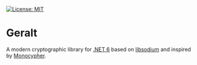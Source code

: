 [![License: MIT](https://img.shields.io/badge/License-MIT-red.svg)](https://github.com/samuel-lucas6/Geralt/blob/main/LICENSE)

# Geralt

A modern cryptographic library for [.NET 6](https://dotnet.microsoft.com/en-us/download/dotnet/6.0) based on [libsodium](https://doc.libsodium.org/) and inspired by [Monocypher](https://monocypher.org/).
